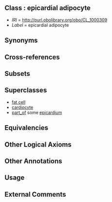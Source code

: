 
## Class : epicardial adipocyte

 * *IRI* = http://purl.obolibrary.org/obo/CL_1000309
 * *Label* = epicardial adipocyte

## Synonyms


## Cross-references


## Subsets


## Superclasses

 * [fat cell](../../CL/36/CL_0000136.md)
 * [cardiocyte](../../CL/94/CL_0002494.md)
 * [part_of](../../BFO/50/BFO_0000050.md) some [epicardium](../../UBERON/48/UBERON_0002348.md)

## Equivalencies


## Other Logical Axioms


## Other Annotations


## Usage


## External Comments

